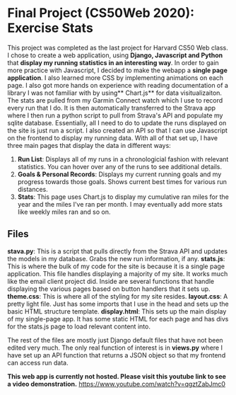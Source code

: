 # Final Project (CS50Web 2020): Exercise Stats
This project was completed as the last project for Harvard CS50 Web class. I chose to create a web application, using **Django, Javascript and Python** that **display my running statistics in an interesting way**. In order to gain more practice with Javascript, I decided to make the webapp a **single page application**. I also learned more CSS by implementing animations on each page. I also got more hands on experience with reading documentation of a library I was not familiar with by using** Chart.js** for data visitualizaiton. The stats are pulled from my Garmin Connect watch which I use to record every run that I do. It is then automatically transferred to the Strava app where I then run a python script to pull from Strava's API and populate my sqlite database. Essentially, all I need to do to update the runs displayed on the site is just run a script. I also created an API so that I can use Javascript on the frontend to display my running data. With all of that set up, I have three main pages that display the data in different ways:
1. **Run List**: Displays all of my runs in a chronologicial fashion with relevant statistics. You can hover over any of the runs to see additional details. 
2. **Goals & Personal Records**: Displays my current running goals and my progress towards those goals. Shows current best times for various run distances. 
3. **Stats**: This page uses Chart.js to display my cumulative ran miles for the year and the miles I've ran per month. I may eventually add more stats like weekly miles ran and so on. 

## Files
**stava.py**: This is a script that pulls directly from the Strava API and updates the models in my database. Grabs the new run information, if any. 
**stats.js**: This is where the bulk of my code for the site is because it is a single page application. This file handles displaying a majority of my site. It works much like the email client project did. Inside are several functions that handle displaying the various pages based on button handlers that it sets up.
**theme.css**: This is where all of the styling for my site resides.
**layout.css**: A pretty light file. Just has some imports that I use in the head and sets up the basic HTML structure template.
**display.html**: This sets up the main display of my single-page app. It has some static HTML for each page and has divs for the stats.js page to load relevant content into. 

The rest of the files are mostly just Django default files that have not been edited very much. The only real function of interest is in **views.py** where I have set up an API function that returns a JSON object so that my frontend can access run data. 

**This web app is currently not hosted. Please visit this youtube link to see a video demonstration.** https://www.youtube.com/watch?v=qgztZabJmc0
